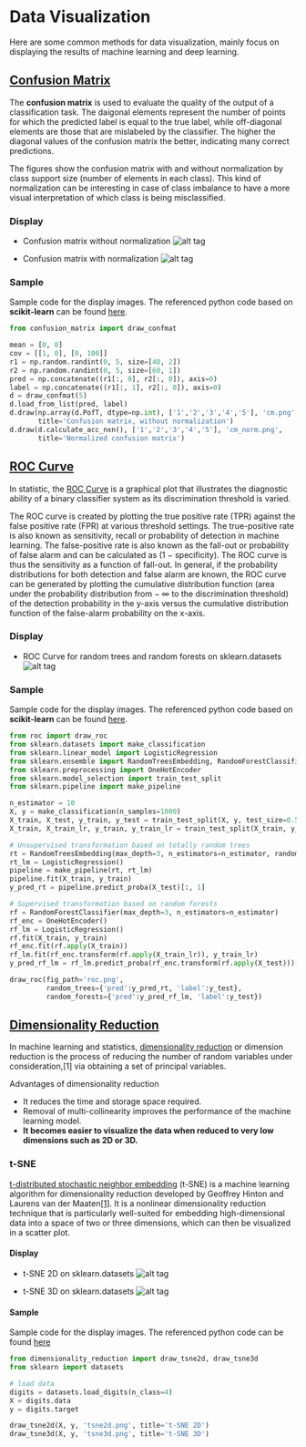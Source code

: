# Data Visualization
Here are some common methods for data visualization, mainly focus on displaying the results of machine learning and deep learning.

## [Confusion Matrix](confusion_matrix.py)
The **confusion matrix** is used to evaluate the quality of the output of a classification task. The daigonal elements represent the number of points for which the predicted label is equal to the true label, while off-diagonal elements are those that are mislabeled by the classifier. The higher the diagonal values of the confusion matrix the better, indicating many correct predictions.

The figures show the confusion matrix with and without normalization by class support size (number of elements in each class). This kind of normalization can be interesting in case of class imbalance to have a more visual interpretation of which class is being misclassified.

### Display
* Confusion matrix without normalization
![alt tag](cm.png)

* Confusion matrix with normalization
![alt tag](cm_norm.png)

### Sample
Sample code for the display images. The referenced python code based on **scikit-learn** can be found [here](http://scikit-learn.org/stable/auto_examples/model_selection/plot_confusion_matrix.html).

```python
from confusion_matrix import draw_confmat

mean = [0, 0]
cov = [[1, 0], [0, 100]]
r1 = np.random.randint(0, 5, size=[40, 2])
r2 = np.random.randint(0, 5, size=[60, 1])
pred = np.concatenate((r1[:, 0], r2[:, 0]), axis=0)
label = np.concatenate((r1[:, 1], r2[:, 0]), axis=0)
d = draw_confmat(5)
d.load_from_list(pred, label)
d.draw(np.array(d.PofT, dtype=np.int), ['1','2','3','4','5'], 'cm.png',
       title='Confusion matrix, without normalization')
d.draw(d.calculate_acc_nxn(), ['1','2','3','4','5'], 'cm_norm.png',
       title='Normalized confusion matrix')
```

## [ROC Curve](roc.py)
In statistic, the [ROC Curve](https://en.wikipedia.org/wiki/Receiver_operating_characteristic) is a graphical plot that illustrates the diagnostic ability of a binary classifier system as its discrimination threshold is varied.

The ROC curve is created by plotting the true positive rate (TPR) against the false positive rate (FPR) at various threshold settings. The true-positive rate is also known as sensitivity, recall or probability of detection in machine learning. The false-positive rate is also known as the fall-out or probability of false alarm and can be calculated as (1 − specificity). The ROC curve is thus the sensitivity as a function of fall-out. In general, if the probability distributions for both detection and false alarm are known, the ROC curve can be generated by plotting the cumulative distribution function (area under the probability distribution from − ∞ to the discrimination threshold) of the detection probability in the y-axis versus the cumulative distribution function of the false-alarm probability on the x-axis.

### Display
* ROC Curve for random trees and random forests on sklearn.datasets
![alt tag](roc.png)

### Sample
Sample code for the display images. The referenced python code based on **scikit-learn** can be found [here](http://scikit-learn.org/stable/auto_examples/ensemble/plot_feature_.html#sphx-glr-auto-examples-ensemble-plot-feature-transformation-py).

```python
from roc import draw_roc
from sklearn.datasets import make_classification
from sklearn.linear_model import LogisticRegression
from sklearn.ensemble import RandomTreesEmbedding, RandomForestClassifier
from sklearn.preprocessing import OneHotEncoder
from sklearn.model_selection import train_test_split
from sklearn.pipeline import make_pipeline

n_estimator = 10
X, y = make_classification(n_samples=1000)
X_train, X_test, y_train, y_test = train_test_split(X, y, test_size=0.5)
X_train, X_train_lr, y_train, y_train_lr = train_test_split(X_train, y_train, test_size=0.5)

# Unsupervised transformation based on totally random trees
rt = RandomTreesEmbedding(max_depth=3, n_estimators=n_estimator, random_state=0)
rt_lm = LogisticRegression()
pipeline = make_pipeline(rt, rt_lm)
pipeline.fit(X_train, y_train)
y_pred_rt = pipeline.predict_proba(X_test)[:, 1]

# Supervised transformation based on random forests
rf = RandomForestClassifier(max_depth=3, n_estimators=n_estimator)
rf_enc = OneHotEncoder()
rf_lm = LogisticRegression()
rf.fit(X_train, y_train)
rf_enc.fit(rf.apply(X_train))
rf_lm.fit(rf_enc.transform(rf.apply(X_train_lr)), y_train_lr)
y_pred_rf_lm = rf_lm.predict_proba(rf_enc.transform(rf.apply(X_test)))[:, 1]

draw_roc(fig_path='roc.png',
         random_trees={'pred':y_pred_rt, 'label':y_test},
         random_forests={'pred':y_pred_rf_lm, 'label':y_test})
```

## [Dimensionality Reduction](tsne.py)
In machine learning and statistics, [dimensionality reduction](https://en.wikipedia.org/wiki/Dimensionality_reduction) or dimension reduction is the process of reducing the number of random variables under consideration,[1] via obtaining a set of principal variables. 

Advantages of dimensionality reduction
* It reduces the time and storage space required.
* Removal of multi-collinearity improves the performance of the machine learning model.
* **It becomes easier to visualize the data when reduced to very low dimensions such as 2D or 3D.**

### t-SNE
[t-distributed stochastic neighbor embedding](https://en.wikipedia.org/wiki/T-distributed_stochastic_neighbor_embedding) (t-SNE) is a machine learning algorithm for dimensionality reduction developed by Geoffrey Hinton and Laurens van der Maaten[[1]](http://jmlr.org/papers/volume9/vandermaaten08a/vandermaaten08a.pdf). It is a nonlinear dimensionality reduction technique that is particularly well-suited for embedding high-dimensional data into a space of two or three dimensions, which can then be visualized in a scatter plot.

#### Display
* t-SNE 2D on sklearn.datasets
![alt tag](tsne2d.png)

* t-SNE 3D on sklearn.datasets
![alt tag](tsne3d.png)

#### Sample
Sample code for the display images. The referenced python code can be found [here](https://github.com/wepe/MachineLearning/tree/master/ManifoldLearning/DimensionalityReduction_DataVisualizing)

```python
from dimensionality_reduction import draw_tsne2d, draw_tsne3d
from sklearn import datasets

# load data
digits = datasets.load_digits(n_class=4)
X = digits.data
y = digits.target

draw_tsne2d(X, y, 'tsne2d.png', title='t-SNE 2D')
draw_tsne3d(X, y, 'tsne3d.png', title='t-SNE 3D')
```
